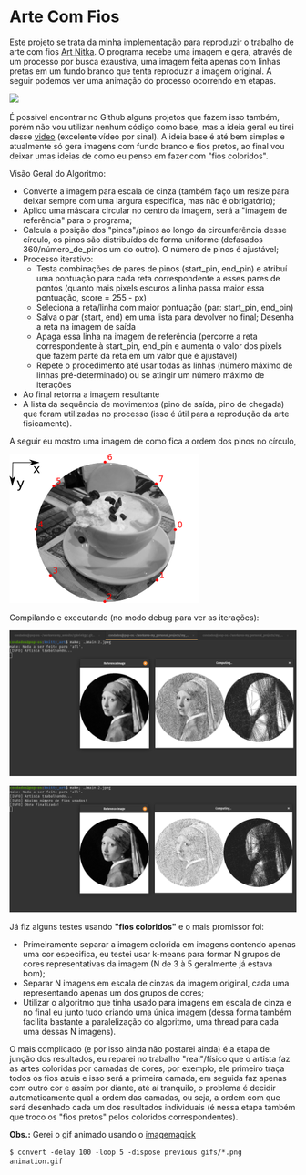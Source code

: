 # Arte Com Fios
Este projeto se trata da minha implementação para reproduzir o trabalho de arte com fios [Art Nitka](https://www.instagram.com/art.nitka/?utm_source=ig_embed). O programa recebe uma imagem e gera, através de um processo por busca exaustiva, uma imagem feita apenas com linhas pretas em um fundo branco que tenta reproduzir a imagem original. A seguir podemos ver uma animação do processo ocorrendo em etapas.

![](animation.gif)

É possível encontrar no Github alguns projetos que fazem isso também, porém não vou utilizar nenhum código como base, mas a ideia geral eu tirei desse [video](https://www.youtube.com/watch?v=YZtx4jNNbx8&ab_channel=UniversoProgramado) (excelente vídeo por sinal). A ideia base é até bem simples e atualmente só gera imagens com fundo branco e fios pretos, ao final vou deixar umas ideias de como eu penso em fazer com "fios coloridos".

Visão Geral do Algoritmo:
- Converte a imagem para escala de cinza (também faço um resize para deixar sempre com uma largura especifica, mas não é obrigatório);
- Aplico uma máscara circular no centro da imagem, será a "imagem de referência" para o programa;
- Calcula a posição dos "pinos"/pinos ao longo da circunferência desse círculo, os pinos são distribuídos de forma uniforme (defasados 360/número_de_pinos um do outro). O número de pinos é ajustável;
- Processo iterativo:
  - Testa combinações de pares de pinos (start_pin, end_pin) e atribuí uma pontuação para cada reta correspondente a esses pares de pontos (quanto mais pixels escuros a linha passa maior essa pontuação, score = 255 - px)
  - Seleciona a reta/linha com maior pontuação (par: start_pin, end_pin)
  - Salva o par (start, end) em uma lista para devolver no final; Desenha a reta na imagem de saída
  - Apaga essa linha na imagem de referência (percorre a reta correspondente à start_pin, end_pin e aumenta o valor dos pixels que fazem parte da reta em um valor que é ajustável)
  - Repete o procedimento até usar todas as linhas (número máximo de linhas pré-determinado) ou se atingir um número máximo de iterações
- Ao final retorna a imagem resultante 
- A lista da sequência de movimentos (pino de saída, pino de chegada) que foram utilizadas no processo (isso é útil para a reprodução da arte fisicamente).

A seguir eu mostro uma imagem de como fica a ordem dos pinos no círculo,

![](img/exemplo_8_pinos.png)

Compilando e executando (no modo debug para ver as iterações):

![](img/compilando_executando.png)

![](img/finalizado.png)

<!-- ![](animation_2.gif) -->

Já fiz alguns testes usando **"fios coloridos"** e o mais promissor foi:
- Primeiramente separar a imagem colorida em imagens contendo apenas uma cor especifica, eu testei usar k-means para formar N grupos de cores representativas da imagem (N de 3 à 5 geralmente já estava bom);
- Separar N imagens em escala de cinzas da imagem original, cada uma representando apenas um dos grupos de cores;
- Utilizar o algoritmo que tinha usado para imagens em escala de cinza e no final eu junto tudo criando uma única imagem (dessa forma também facilita bastante a paralelização do algoritmo, uma thread para cada uma dessas N imagens).

O mais complicado (e por isso ainda não postarei ainda) é a etapa de junção dos resultados, eu reparei no trabalho "real"/físico que o artista faz as artes coloridas por camadas de cores, por exemplo, ele primeiro traça todos os fios azuis e isso será a primeira camada, em seguida faz apenas com outro cor e assim por diante, até aí tranquilo, o problema é decidir automaticamente qual a ordem das camadas, ou seja, a ordem com que será desenhado cada um dos resultados individuais (é nessa etapa também que troco os "fios pretos" pelos coloridos correspondentes).


**Obs.:** Gerei o gif animado usando o [imagemagick](https://webinista.com/updates/how-to-create-animated-gifs-imagemagick/)

```
$ convert -delay 100 -loop 5 -dispose previous gifs/*.png animation.gif
```


